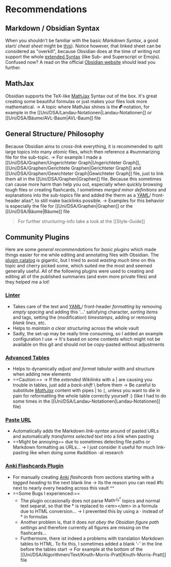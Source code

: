 # Recommendations

## Markdown / Obsidian Syntax
When you shouldn't be familiar with the basic *Markdown Syntax*, a good start/ *cheat sheet* might be [this](https://www.markdownguide.org/cheat-sheet/)). Notice however, that linked sheet can be considered as "overkill", because Obsidian does at the time of writing not support the whole [extended Syntax](https://www.markdownguide.org/extended-syntax/) (like Sub- and Superscript or Emojis).
Confused now? A read on the official [Obsidian website](https://obsidian.md/) should lead you further.

## MathJax
Obsidian supports the TeX-like [MathJax](https://www.mathjax.org/) Syntax out of the box. It's great creating some beautiful formulas or just makes your files look more mathematical.
-> A topic where MathJax shines is the $\mathbfcal{O}$-notation, for example in the [[Uni/DSA/Landau-Notationen|Landau-Notationen]] or [[Uni/DSA/Bäume/AVL-Baum|AVL-Baum]] file

## General Structure/ Philosophy
Because Obsidian aims to *cross-link* everything, it is recommended to split large topics into many *atomic* files, which then reference a #summarizing file for the sub-topic.
-> For example I made a [[Uni/DSA/Graphen/Ungerichteter Graph|Ungerichteter Graph]], [[Uni/DSA/Graphen/Gerichtete Graphen|Gerichteter Graph]] and [[Uni/DSA/Graphen/Gewichteter Graph|Gewichteter Graph]] file, just to link them all in the [[Uni/DSA/Graphen|Graphen]] file.
Because this sometimes can cause more harm than help you out, especially when quickly browsing tough files or creating flashcards, I sometimes *merged minor definitions* and explanations into the sub-topics file and added the therm as a [YAML](https://en.wikipedia.org/wiki/YAML)/ front-header alias*, to still make backlinks possible.
-> Examples for this behavior is especially the file for [[Uni/DSA/Graphen|Graphen]] or the [[Uni/DSA/Bäume|Bäume]] file
> For further structuring-info take a look at the [[Style-Guide]]

## Community Plugins
Here are some *general recommendations* for *basic plugins* which made things easier for me while editing and annotating files with Obsidian. The [plugin catalog](https://obsidian.md/plugins) is gigantic, but I tried to avoid *wasting much time* on this topic and cherry picked some, which suited me the most and seemed generally useful.
All of the following plugins were used to creating and editing all of the published summaries (and even more private files) and they helped me a lot!

### [Linter](https://github.com/platers/obsidian-linter)
- Takes care of the text and [YAML](https://en.wikipedia.org/wiki/YAML)/ front-header *formatting* by removing *empty spacing* and adding this '…' satisfying character, *sorting items* and tags, setting the (modification) *timestamps*, adding or removing *blank lines*, etc.
- Helps to *maintain a clear structuring* across the whole vault
- Sadly, the set-up may be really time consuming, so I added an example configuration I use
	-> It's based on some contents which might not be available on this git and should not be copy-pasted without adjustments

### [Advanced Tables](https://github.com/tgrosinger/advanced-tables-obsidian)
- Helps to dynamically *adjust and format tabular* width and structure when adding new elements
- ==Caution:==
	-> If the *extended Wikilinks* with a \| are causing you trouble in tables, just add a *back-shift* \\ before them
	-> Be careful to substitute *[MathJax](https://www.mathjax.org/)* content with pipes \| to $\mid$, unless you want to die in pain for reformatting the whole table correctly yourself :) (like I had to do some times in the [[Uni/DSA/Landau-Notationen|Landau-Notationen]] file)

### [Paste URL](https://github.com/denolehov/obsidian-url-into-selection)
- Automatically adds the Markdown *link-syntax* around of pasted URLs and automatically *transforms selected text* into a link when pasting
- ==Might be annoying== due to sometimes detecting file paths or Markdown formatting as URLs…
	-> I just consider it useful for much link-pasting like when doing some #addition -al research

### [Anki Flashcards Plugin](https://github.com/reuseman/flashcards-obsidian)
- For manually creating [Anki](https://apps.ankiweb.net/) *flashcards* from sections starting with a *tagged heading* to the next blank line
	-> Its the reason you can read #fc next to nearly every heading across this vault ^^
- ==Some Bugs I experienced:==
	- The plugin occasionally does not parse $\text{Math}^{J_a^x}$ topics and normal text separat, so that the \* is replaced to \<em\>\</em\> in a formula due to HTML conversion…
	-> I prevented this by using a $\cdot$ instead of \* in formulas
	- Another problem is, that it does *not obey the Obsidian figure path settings* and therefore currently all figures are missing on the flashcards…
	- Furthermore, there ist indeed a problems with translation Markdown tables to HTML. To fix this, I sometimes added a blank '-' in the line before the tables start
	-> For example at the bottom of the [[Uni/DSA/Algorithmen/Text/Knuth-Morris-Pratt|Knuth-Morris-Pratt]] file
